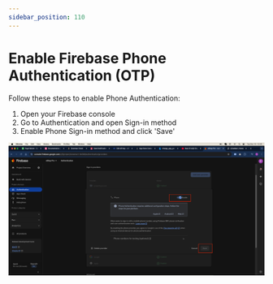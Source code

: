 ```yaml
---
sidebar_position: 110
---
```

# Enable Firebase Phone Authentication (OTP)

Follow these steps to enable Phone Authentication:

1. Open your Firebase console
2. Go to Authentication and open Sign-in method
3. Enable Phone Sign-in method and click 'Save'

![Phone Authentication Setup](./img/phoneAuthentication.png)